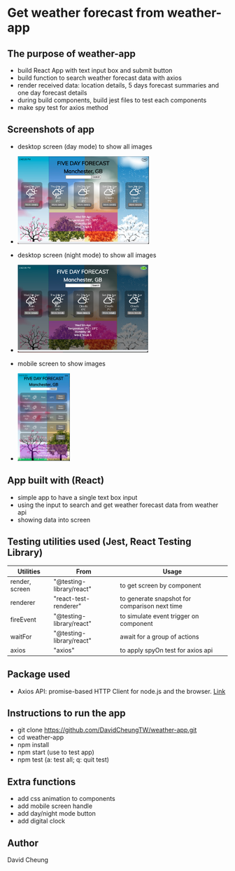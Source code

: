 # Get weather forecast from weather-app

## The purpose of weather-app

- build React App with text input box and submit button
- build function to search weather forecast data with axios
- render received data: location details, 5 days forecast summaries and one day forecast details
- during build components, build jest files to test each components
- make spy test for axios method

## Screenshots of app

- desktop screen (day mode) to show all images

- <img src="screen\screen-desktop.png" height="200">

- desktop screen (night mode) to show all images

- <img src="screen\screen-desktop-night.png" height="200">

- mobile screen to show images

- <img src="screen\screen-mobile.png" height="200">

## App built with (React)

- simple app to have a single text box input
- using the input to search and get weather forecast data from weather api
- showing data into screen

## Testing utilities used (Jest, React Testing Library)

| Utilities      | From                     | Usage                                         |
| -------------- | ------------------------ | --------------------------------------------- |
| render, screen | "@testing-library/react" | to get screen by component                    |
| renderer       | "react-test-renderer"    | to generate snapshot for comparison next time |
| fireEvent      | "@testing-library/react" | to simulate event trigger on component        |
| waitFor        | "@testing-library/react" | await for a group of actions                  |
| axios          | "axios"                  | to apply spyOn test for axios api             |

## Package used

- Axios API: promise-based HTTP Client for node.js and the browser.
  [Link](https://axios-http.com/docs/intro)

## Instructions to run the app

- git clone https://github.com/DavidCheungTW/weather-app.git
- cd weather-app
- npm install
- npm start (use to test app)
- npm test (a: test all; q: quit test)

## Extra functions

- add css animation to components
- add mobile screen handle
- add day/night mode button
- add digital clock

## Author

David Cheung
